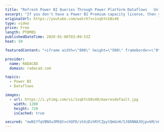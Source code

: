 ```yaml
---
title: "Refresh Power BI Queries Through Power Platform Dataflows   Unlimited Times with Any Frequency"
excerpt: "If you don't have a Power BI Premium capacity license, then you are limited to refresh your dataflows up to eight times a day, with the frequency of 30 minutes. The good news for you is that you have a way to do unlimited refreshes and with whatever frequency you like using Power Platform Dataflows."
originalUrl: https://youtube.com/watch?v=1vqkYcG8s40
type: video
price: Free
length: PT8M8S
publishedDateTime: 2020-01-06T03:09:53Z
heat: 50

featuredContent: "<iframe width=\"800\" height=\"500\" frameborder=\"0\" src=\"https://www.youtube.com/embed/1vqkYcG8s40\" allow=\"accelerometer; autoplay; encrypted-media; gyroscope; picture-in-picture\" allowfullscreen></iframe>"

provider:
  name: RADACAD
  domain: radacad.com

topics:
  - Power BI
  - Dataflows

images:
  - url: https://i.ytimg.com/vi/1vqkYcG8s40/maxresdefault.jpg
    width: 1280
    height: 720
    isCached: true

secured: "ewN1YfqVBNXu3M5QtvchQFD/shXzDihRYCZpytQmGnH/SJ08NNA3OjpvkM/n8E33eR1Fui4KEoMbzUI6R9oylM5hAMJ27rOVkF/753MtLdlWi5YO2yLb4ls9bwaSpyrmi8ZS6MczpTlvxKsR8x8hy7nEGNCqU7aZmYMNH/80iRkvcxoE6WZzOrjiCg3tCVWAhd7T6bPHOvIwQCGZD6DUTgzMQZnjaRUq78Z6lG60mjnDrJMiQqWxp4JlQVT8VWVJZKA3pPjAJzp/Ob1v7VLsA5wm7QkrHxRHigWFzTwpXFW9HDyrVIzkc+AAMenm36v7O/mB+ReEyGt75LAs5B4poMZUpZriFh+SJOq8B/Ay3UAP31Ooshg+CmvdlNKJCUbdKW5XxNcy3N8lXOBAjVGz3qNEKuZ5YIPE8ASq/+t8CCU=;uoIU5xAAhs+IAqWry6jg2Q=="
---
```



